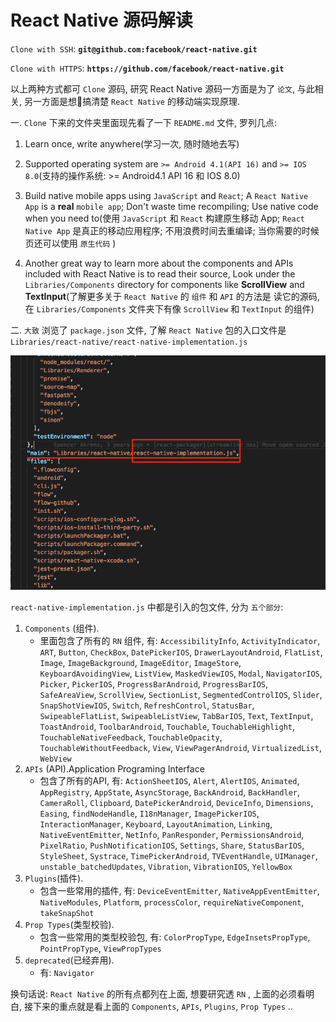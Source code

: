 # React Native 源码解读


`Clone with SSH`: **`git@github.com:facebook/react-native.git`**


`Clone with HTTPS`: **`https://github.com/facebook/react-native.git`**

以上两种方式都可 `Clone` 源码, 研究 React Native 源码一方面是为了 `论文`, 与此相关, 另一方面是想搞清楚 `React Native` 的移动端实现原理.

一. `Clone` 下来的文件夹里面现先看了一下 `README.md` 文件, 罗列几点:

1. Learn once, write anywhere(学习一次, 随时随地去写)

2. Supported operating system are `>= Android 4.1(API 16)` and `>= IOS 8.0`(支持的操作系统: >= Android4.1 API 16 和 IOS 8.0)

3. Build native mobile apps using `JavaScript` and `React`; A `React Native App` is a **real** `mobile app`; Don't waste time recompiling; Use native code when you need to(使用 `JavaScript` 和 `React` 构建原生移动 App; `React Native App` 是真正的移动应用程序; 不用浪费时间去重编译; 当你需要的时候页还可以使用 `原生代码` )

4. Another great way to learn more about the components and APIs included with React Native is to read their source, Look under the `Libraries/Components` directory for components like **ScrollView** and **TextInput**(了解更多关于 `React Native` 的 `组件` 和 `API` 的方法是 读它的源码, 在 `Libraries/Components` 文件夹下有像 `ScrollView` 和 `TextInput` 的组件)

二. `大致` 浏览了 `package.json` 文件, 了解 `React Native` 包的入口文件是 `Libraries/react-native/react-native-implementation.js`

![](./img/entry.png)

`react-native-implementation.js` 中都是引入的包文件, 分为 `五个部分`:
1. `Components` (组件).
    - 里面包含了所有的 `RN` 组件, 有: `AccessibilityInfo`, `ActivityIndicator`, `ART`, `Button`, `CheckBox`, `DatePickerIOS`, `DrawerLayoutAndroid`, `FlatList`, `Image`, `ImageBackground`, `ImageEditor`, `ImageStore`, `KeyboardAvoidingView`, `ListView`, `MaskedViewIOS`, `Modal`, `NavigatorIOS`, `Picker`, `PickerIOS`, `ProgressBarAndroid`, `ProgressBarIOS`, `SafeAreaView`, `ScrollView`, `SectionList`, `SegmentedControlIOS`, `Slider`, `SnapShotViewIOS`, `Switch`, `RefreshControl`, `StatusBar`, `SwipeableFlatList`, `SwipeableListView`, `TabBarIOS`, `Text`, `TextInput`, `ToastAndroid`, `ToolbarAndroid`, `Touchable`, `TouchableHighlight`, `TouchableNativeFeedback`, `TouchableOpacity`, `TouchableWithoutFeedback`, `View`, `ViewPagerAndroid`, `VirtualizedList`, `WebView`
2. `APIs` (API).Application Programing Interface
    - 包含了所有的API, 有: `ActionSheetIOS`, `Alert`, `AlertIOS`, `Animated`, `AppRegistry`, `AppState`, `AsyncStorage`, `BackAndroid`, `BackHandler`, `CameraRoll`, `Clipboard`, `DatePickerAndroid`, `DeviceInfo`, `Dimensions`, `Easing`, `findNodeHandle`, `I18nManager`, `ImagePickerIOS`, `InteractionManager`, `Keyboard`, `LayoutAnimation`, `Linking`, `NativeEventEmitter`, `NetInfo`, `PanResponder`, `PermissionsAndroid`, `PixelRatio`, `PushNotificationIOS`, `Settings`, `Share`, `StatusBarIOS`, `StyleSheet`, `Systrace`, `TimePickerAndroid`, `TVEventHandle`, `UIManager`, `unstable_batchedUpdates`, `Vibration`, `VibrationIOS`, `YellowBox`
3. `Plugins`(插件).
    - 包含一些常用的插件, 有: `DeviceEventEmitter`, `NativeAppEventEmitter`, `NativeModules`, `Platform`, `processColor`, `requireNativeComponent`, `takeSnapShot`
4. `Prop Types`(类型校验).
    - 包含一些常用的类型校验包, 有: `ColorPropType`, `EdgeInsetsPropType`, `PointPropType`, `ViewPropTypes`
5. `deprecated`(已经弃用).
    - 有: `Navigator`

换句话说: `React Native` 的所有点都列在上面, 想要研究透 `RN` , 上面的必须看明白, 接下来的重点就是看上面的 `Components`, `APIs`, `Plugins`, `Prop Types` ..